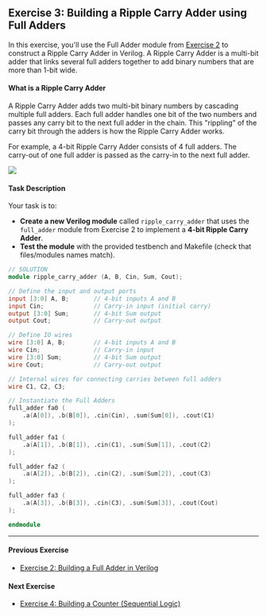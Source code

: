 ## Exercise 3: Building a Ripple Carry Adder using Full Adders

In this exercise, you'll use the Full Adder module from [Exercise 2](./Ex2_FullAdder/README.md) to construct a Ripple Carry Adder in Verilog. A Ripple Carry Adder is a multi-bit adder that links several full adders together to add binary numbers that are more than 1-bit wide.

#### What is a Ripple Carry Adder

A Ripple Carry Adder adds two multi-bit binary numbers by cascading multiple full adders. Each full adder handles one bit of the two numbers and passes any carry bit to the next full adder in the chain. This "rippling" of the carry bit through the adders is how the Ripple Carry Adder works.

For example, a 4-bit Ripple Carry Adder consists of 4 full adders. The carry-out of one full adder is passed as the carry-in to the next full adder.

![](https://vlsiverify.com/wp-content/uploads/2022/11/ripple_carry_adder.jpg)

#### Task Description

Your task is to:
- **Create a new Verilog module** called `ripple_carry_adder` that uses the `full_adder` module from Exercise 2 to implement a **4-bit Ripple Carry Adder**.
- **Test the module** with the provided testbench and Makefile (check that files/modules names match).

```verilog
// SOLUTION
module ripple_carry_adder (A, B, Cin, Sum, Cout);

// Define the input and output ports
input [3:0] A, B;       // 4-bit inputs A and B
input Cin;              // Carry-in input (initial carry)
output [3:0] Sum;       // 4-bit Sum output
output Cout;            // Carry-out output

// Define IO wires
wire [3:0] A, B;        // 4-bit inputs A and B
wire Cin;               // Carry-in input
wire [3:0] Sum;         // 4-bit Sum output
wire Cout;              // Carry-out output

// Internal wires for connecting carries between full adders
wire C1, C2, C3;

// Instantiate the Full Adders
full_adder fa0 (
    .a(A[0]), .b(B[0]), .cin(Cin), .sum(Sum[0]), .cout(C1)
);

full_adder fa1 (
    .a(A[1]), .b(B[1]), .cin(C1), .sum(Sum[1]), .cout(C2)
);

full_adder fa2 (
    .a(A[2]), .b(B[2]), .cin(C2), .sum(Sum[2]), .cout(C3)
);

full_adder fa3 (
    .a(A[3]), .b(B[3]), .cin(C3), .sum(Sum[3]), .cout(Cout)
);

endmodule
```

- - -

#### Previous Exercise
- [Exercise 2: Building a Full Adder in Verilog](../Ex2_FullAdder/README.md)

#### Next Exercise
- [Exercise 4: Building a Counter (Sequential Logic)](../Ex4_Counter/README.md)